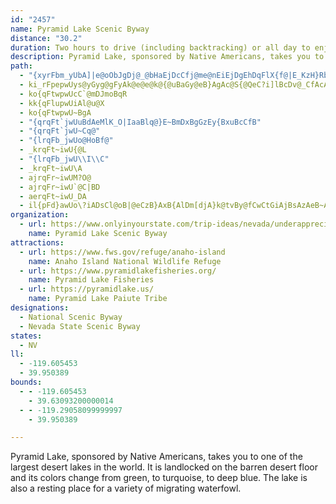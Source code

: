 ```yaml
---
id: "2457"
name: Pyramid Lake Scenic Byway
distance: "30.2"
duration: Two hours to drive (including backtracking) or all day to enjoy the byway.
description: Pyramid Lake, sponsored by Native Americans, takes you to one of the largest desert lakes in the world. It is landlocked on the barren desert floor and its colors change from green, to turquoise, to deep blue. The lake is also a resting place for a variety of migrating waterfowl.
path:
  - "{xyrFbm_yUbA]|e@oObJgDj@_@bHaEjDcCfj@me@nEiEjDgEhDqFlX{f@|E_KzH}RbAuBtBeD`DyCbGmDbCeBhCgClByCdPwYt@aAjDmD|I{PnAoD~@sD`@cDtAkTd@qDbAqFvC_KnrAuaEzBgGrBsE|CiFpEeGxCgDne@_e@pH{HbSiWfMuPvKcNpCaEnBeFbAoEf@sF\\mL\\_Df@gCzA{EvAmC~@qAxmA{qArUkVjFaG|HmI~CgFr@mBbAmDx@_GhAgM~@{FnAaFvAeEbAaClEyHzOkShBwCdBuDzBeHje@ghBvBaHjo@upBnAwElAgFbAcGxAuLbW{zBv[kpC`Fgc@ta@rD"
  - ki_rFpepwUys@yGyg@gFyAk@e@e@k@{@uBaGy@eB}AgAc@S{@QeC?i]lBcDv@_CfAcAl@mC`CyCjE{MnV{DfG}Y~YsB~BufAh~AcBfDy@lBoAjEiAtFq@`GqAj\c@dE_ArC_AzAqBxAkBj@kD@oViE}AKwBy@uAeA}FmFcEyCm{@m]ai@qWcI}CeK{CmGmA}Di@wHu@a[wBexBeNuE@wF^yDl@gGdBoAl@wFlBaM|BsBLeIXw}AZ
  - ko{qFtwpwUcC`@mDJmoBqR
  - kk{qFlupwUiAl@u@X
  - ko{qFtwpwU~BgA
  - "{qrqFt`jwUuBdAeMlK_O|IaaBlq@}E~BmDxBgGzEy{BxuBcCfB"
  - "{qrqFt`jwU~Cq@"
  - "{lrqFb_jwUo@HoBf@"
  - _krqFt~iwU{@L
  - "{lrqFb_jwU\\I\\C"
  - _krqFt~iwU\A
  - ajrqFr~iwUM?O@
  - ajrqFr~iwU`@C|BD
  - aerqFt~iwU_DA
  - il{pFd}awUo\?iADsCl@oB|@eCzB}AxB{AlDm[djA}k@tvBy@fCwCtGiAjBsAzAeB~AoBpAoFlBeyAbQodAlLkXdDaJx@qaFwC_DKmDY}s@{HsCSuC@yAPmQ~EsC^gCFyAGkC_@an@_K
organization:
  - url: https://www.onlyinyourstate.com/trip-ideas/nevada/underappreciated-scenic-drive-nv
    name: Pyramid Lake Scenic Byway
attractions:
  - url: https://www.fws.gov/refuge/anaho-island
    name: Anaho Island National Wildlife Refuge
  - url: https://www.pyramidlakefisheries.org/
    name: Pyramid Lake Fisheries
  - url: https://pyramidlake.us/
    name: Pyramid Lake Paiute Tribe
designations:
  - National Scenic Byway
  - Nevada State Scenic Byway
states:
  - NV
ll:
  - -119.605453
  - 39.950389
bounds:
  - - -119.605453
    - 39.63093200000014
  - - -119.29058099999997
    - 39.950389

---
```


Pyramid Lake, sponsored by Native Americans, takes you to one of the largest desert lakes in the world. It is landlocked on the barren desert floor and its colors change from green, to turquoise, to deep blue. The lake is also a resting place for a variety of migrating waterfowl.
